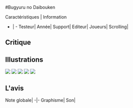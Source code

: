 #Bugyuru no Daibouken

Caractéristiques | Information
- | -
Testeur|
Année|
Support|
Editeur|
Joueurs|
Scrolling|

## Critique


## Illustrations
![](http://www.shmup.com/images/thumbs/)
![](http://www.shmup.com/images/thumbs/)
![](http://www.shmup.com/images/thumbs/)
![](http://www.shmup.com/images/thumbs/)
![](http://www.shmup.com/images/thumbs/)

## L'avis 
Note globale|
-|-
Graphisme|
Son|
